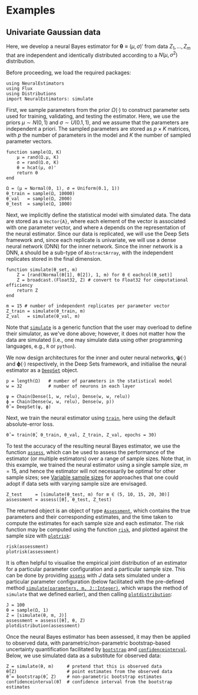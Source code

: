 # Examples

## Univariate Gaussian data

Here, we develop a neural Bayes estimator for $\boldsymbol{\theta} \equiv (\mu, \sigma)'$ from data $Z_1, \dots, Z_m$ that are independent and identically distributed according to a $N(\mu, \sigma^2)$ distribution.

Before proceeding, we load the required packages:
```
using NeuralEstimators
using Flux
using Distributions
import NeuralEstimators: simulate
```

First, we sample parameters from the prior $\Omega(\cdot)$ to construct parameter sets used for training, validating, and testing the estimator. Here, we use the priors $\mu \sim N(0, 1)$ and $\sigma \sim U(0.1, 1)$, and we assume that the parameters are independent a priori. The sampled parameters are stored as $p \times K$ matrices, with $p$ the number of parameters in the model and $K$ the number of sampled parameter vectors.
```
function sample(Ω, K)
	μ = rand(Ω.μ, K)
	σ = rand(Ω.σ, K)
	θ = hcat(μ, σ)'
	return θ
end

Ω = (μ = Normal(0, 1), σ = Uniform(0.1, 1))
θ_train = sample(Ω, 10000)
θ_val   = sample(Ω, 2000)
θ_test  = sample(Ω, 1000)
```

Next, we implicitly define the statistical model with simulated data. The data are stored as a `Vector{A}`, where each element of the vector is associated with one parameter vector, and where `A` depends on the representation of the neural estimator. Since our data is replicated, we will use the Deep Sets framework and, since each replicate is univariate, we will use a dense neural network (DNN) for the inner network. Since the inner network is a DNN, `A` should be a sub-type of `AbstractArray`, with the independent replicates stored in the final dimension.
```
function simulate(θ_set, m)
	Z = [rand(Normal(θ[1], θ[2]), 1, m) for θ ∈ eachcol(θ_set)]
	Z = broadcast.(Float32, Z) # convert to Float32 for computational efficiency
	return Z
end

m = 15 # number of independent replicates per parameter vector
Z_train = simulate(θ_train, m)
Z_val   = simulate(θ_val, m)
```

Note that [`simulate`](@ref) is a generic function that the user may overload to define their simulator, as we've done above; however, it does not matter how the data are simulated (i.e., one may simulate data using other programming languages, e.g., `R` or `python`).

We now design architectures for the inner and outer neural networks, $\boldsymbol{\psi}(\cdot)$ and $\boldsymbol{\phi}(\cdot)$ respectively, in the Deep Sets framework, and initialise the neural estimator as a [`DeepSet`](@ref) object.

```
p = length(Ω)   # number of parameters in the statistical model
w = 32          # number of neurons in each layer

ψ = Chain(Dense(1, w, relu), Dense(w, w, relu))
ϕ = Chain(Dense(w, w, relu), Dense(w, p))
θ̂ = DeepSet(ψ, ϕ)
```

Next, we train the neural estimator using [`train`](@ref), here using the default absolute-error loss.
```
θ̂ = train(θ̂, θ_train, θ_val, Z_train, Z_val, epochs = 30)
```

To test the accuracy of the resulting neural Bayes estimator, we use the function [`assess`](@ref), which can be used to assess the performance of the estimator (or multiple estimators) over a range of sample sizes. Note that, in this example, we trained the neural estimator using a single sample size, $m = 15$, and hence the estimator will not necessarily be optimal for other sample sizes; see [Variable sample sizes](@ref) for approaches that one could adopt if data sets with varying sample size are envisaged.
```
Z_test     = [simulate(θ_test, m) for m ∈ (5, 10, 15, 20, 30)]
assessment = assess([θ̂], θ_test, Z_test)
```

The returned object is an object of type [`Assessment`](@ref), which contains the true parameters and their corresponding estimates, and the time taken to compute the estimates for each sample size and each estimator. The risk function may be computed using the function [`risk`](@ref), and plotted against the sample size with [`plotrisk`](@ref):
```
risk(assessment)
plotrisk(assessment)
```

It is often helpful to visualise the empirical joint distribution of an estimator for a particular parameter configuration and a particular sample size. This can be done by providing [`assess`](@ref) with $J$ data sets simulated under a particular parameter configuration (below facilitated with the pre-defined method [`simulate(parameters, m, J::Integer)`](@ref), which wraps the method of `simulate` that we defined earlier), and then calling [`plotdistribution`](@ref):
```
J = 100
θ = sample(Ω, 1)
Z = [simulate(θ, m, J)]
assessment = assess([θ̂], θ, Z)  
plotdistribution(assessment)
```

Once the neural Bayes estimator has been assessed, it may then be applied to observed data, with parametric/non-parametric bootstrap-based uncertainty quantification facilitated by [`bootstrap`](@ref) and [`confidenceinterval`](@ref). Below, we use simulated data as a substitute for observed data:
```
Z = simulate(θ, m)     # pretend that this is observed data
θ̂(Z)                   # point estimates from the observed data
θ̃ = bootstrap(θ̂, Z)    # non-parametric bootstrap estimates
confidenceinterval(θ̃)  # confidence interval from the bootstrap estimates
```
